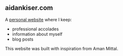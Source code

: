 ## aidankiser.com

A [personal website](https://www.aidankiser.com/) where I keep:

- professional accolades
- information about myself
- blog posts

This website was built with inspiration from Aman Mittal.
